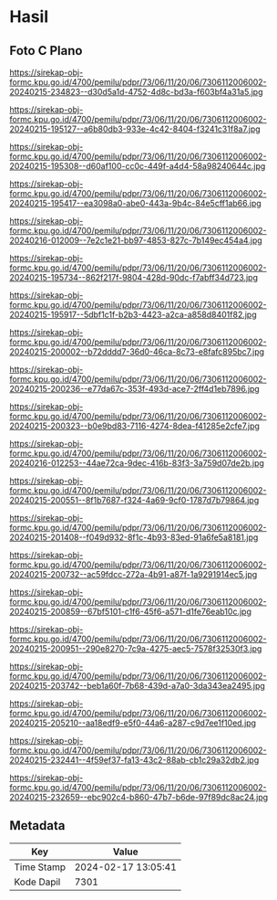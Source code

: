 # Hasil

## Foto C Plano

https://sirekap-obj-formc.kpu.go.id/4700/pemilu/pdpr/73/06/11/20/06/7306112006002-20240215-234823--d30d5a1d-4752-4d8c-bd3a-f603bf4a31a5.jpg

https://sirekap-obj-formc.kpu.go.id/4700/pemilu/pdpr/73/06/11/20/06/7306112006002-20240215-195127--a6b80db3-933e-4c42-8404-f3241c31f8a7.jpg

https://sirekap-obj-formc.kpu.go.id/4700/pemilu/pdpr/73/06/11/20/06/7306112006002-20240215-195308--d60af100-cc0c-449f-a4d4-58a98240644c.jpg

https://sirekap-obj-formc.kpu.go.id/4700/pemilu/pdpr/73/06/11/20/06/7306112006002-20240215-195417--ea3098a0-abe0-443a-9b4c-84e5cff1ab66.jpg

https://sirekap-obj-formc.kpu.go.id/4700/pemilu/pdpr/73/06/11/20/06/7306112006002-20240216-012009--7e2c1e21-bb97-4853-827c-7b149ec454a4.jpg

https://sirekap-obj-formc.kpu.go.id/4700/pemilu/pdpr/73/06/11/20/06/7306112006002-20240215-195734--862f217f-9804-428d-90dc-f7abff34d723.jpg

https://sirekap-obj-formc.kpu.go.id/4700/pemilu/pdpr/73/06/11/20/06/7306112006002-20240215-195917--5dbf1c1f-b2b3-4423-a2ca-a858d8401f82.jpg

https://sirekap-obj-formc.kpu.go.id/4700/pemilu/pdpr/73/06/11/20/06/7306112006002-20240215-200002--b72dddd7-36d0-46ca-8c73-e8fafc895bc7.jpg

https://sirekap-obj-formc.kpu.go.id/4700/pemilu/pdpr/73/06/11/20/06/7306112006002-20240215-200236--e77da67c-353f-493d-ace7-2ff4d1eb7896.jpg

https://sirekap-obj-formc.kpu.go.id/4700/pemilu/pdpr/73/06/11/20/06/7306112006002-20240215-200323--b0e9bd83-7116-4274-8dea-f41285e2cfe7.jpg

https://sirekap-obj-formc.kpu.go.id/4700/pemilu/pdpr/73/06/11/20/06/7306112006002-20240216-012253--44ae72ca-9dec-416b-83f3-3a759d07de2b.jpg

https://sirekap-obj-formc.kpu.go.id/4700/pemilu/pdpr/73/06/11/20/06/7306112006002-20240215-200551--8f1b7687-f324-4a69-9cf0-1787d7b79864.jpg

https://sirekap-obj-formc.kpu.go.id/4700/pemilu/pdpr/73/06/11/20/06/7306112006002-20240215-201408--f049d932-8f1c-4b93-83ed-91a6fe5a8181.jpg

https://sirekap-obj-formc.kpu.go.id/4700/pemilu/pdpr/73/06/11/20/06/7306112006002-20240215-200732--ac59fdcc-272a-4b91-a87f-1a9291914ec5.jpg

https://sirekap-obj-formc.kpu.go.id/4700/pemilu/pdpr/73/06/11/20/06/7306112006002-20240215-200859--67bf5101-c1f6-45f6-a571-d1fe76eab10c.jpg

https://sirekap-obj-formc.kpu.go.id/4700/pemilu/pdpr/73/06/11/20/06/7306112006002-20240215-200951--290e8270-7c9a-4275-aec5-7578f32530f3.jpg

https://sirekap-obj-formc.kpu.go.id/4700/pemilu/pdpr/73/06/11/20/06/7306112006002-20240215-203742--beb1a60f-7b68-439d-a7a0-3da343ea2495.jpg

https://sirekap-obj-formc.kpu.go.id/4700/pemilu/pdpr/73/06/11/20/06/7306112006002-20240215-205210--aa18edf9-e5f0-44a6-a287-c9d7ee1f10ed.jpg

https://sirekap-obj-formc.kpu.go.id/4700/pemilu/pdpr/73/06/11/20/06/7306112006002-20240215-232441--4f59ef37-fa13-43c2-88ab-cb1c29a32db2.jpg

https://sirekap-obj-formc.kpu.go.id/4700/pemilu/pdpr/73/06/11/20/06/7306112006002-20240215-232659--ebc902c4-b860-47b7-b6de-97f89dc8ac24.jpg


## Metadata

| Key        | Value               |
| ---------- | ------------------- |
| Time Stamp | 2024-02-17 13:05:41 |
| Kode Dapil | 7301                |



